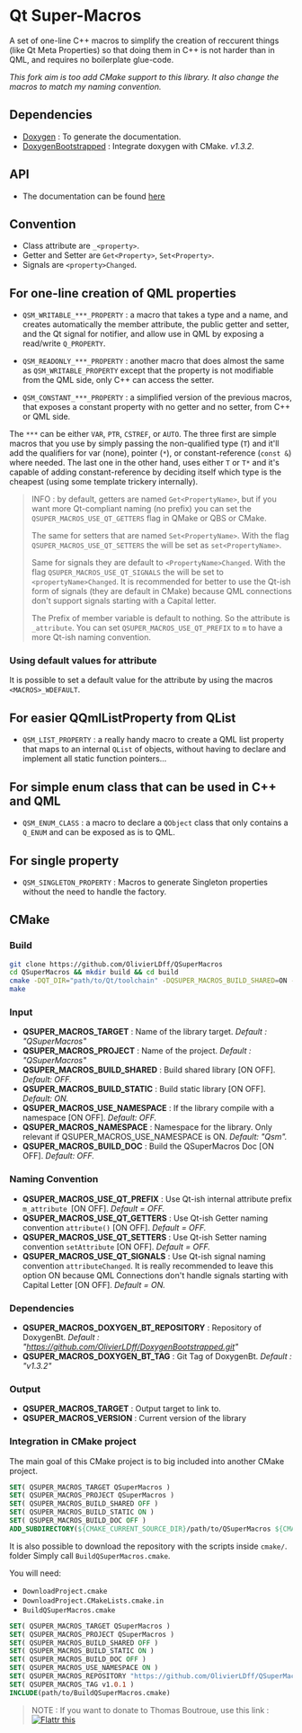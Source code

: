 Qt Super-Macros
===============

A set of one-line C++ macros to simplify the creation of reccurent things (like Qt Meta Properties) so that doing them in C++ is not harder than in QML, and requires no boilerplate glue-code.

*This fork aim is too add CMake support to this library. It also change the macros to match my naming convention.*

## Dependencies

- [Doxygen](https://github.com/doxygen/doxygen) : To generate the documentation.
- [DoxygenBootstrapped](https://github.com/OlivierLDff/DoxygenBootstrapped) : Integrate doxygen with CMake. *v1.3.2*.

## API

* The documentation can be found [here](https://olivierldff.github.io/QSuperMacrosDoc/)

## Convention

* Class attribute are `_<property>`.
* Getter and Setter are `Get<Property>`, `Set<Property>`.
* Signals are `<property>Changed`.

## For one-line creation of QML properties

* `QSM_WRITABLE_***_PROPERTY` : a macro that takes a type and a name, and creates automatically the member attribute, the public getter and setter, and the Qt signal for notifier, and allow use in QML by exposing a read/write `Q_PROPERTY`.

* `QSM_READONLY_***_PROPERTY` : another macro that does almost the same as `QSM_WRITABLE_PROPERTY` except that the property is not modifiable from the QML side, only C++ can access the setter.

* `QSM_CONSTANT_***_PROPERTY` : a simplified version of the previous macros, that exposes a constant property with no getter and no setter, from C++ or QML side.

The `***` can be either `VAR`, `PTR`, `CSTREF`, or `AUTO`. The three first are simple macros that you use by simply passing the non-qualified type (`T`) and it'll add the qualifiers for var (none), pointer (`*`), or constant-reference (`const &`) where needed. The last one in the other hand, uses either `T` or `T*` and it's capable of adding constant-reference by deciding itself which type is the cheapest (using some template trickery internally).

> INFO : by default, getters are named `Get<PropertyName>`, but if you want more Qt-compliant naming (no prefix) you can set the `QSUPER_MACROS_USE_QT_GETTERS` flag in QMake or QBS or CMake.
>
> The same for setters that are named `Set<PropertyName>`. With the flag `QSUPER_MACROS_USE_QT_SETTERS` the will be set as `set<PropertyName>`.
>
> Same for signals they are default to `<PropertyName>Changed`. With the flag `QSUPER_MACROS_USE_QT_SIGNALS` the will be set to `<propertyName>Changed`. It is recommended for better to use the Qt-ish form of signals (they are default in CMake) because QML connections don't support signals starting with a Capital letter.
>
> The Prefix of member variable is default to nothing. So the attribute is `_attribute`. You can set `QSUPER_MACROS_USE_QT_PREFIX` to `m` to have a more Qt-ish naming convention.

### Using default values for attribute

It is possible to set a default value for the attribute by using the macros `<MACROS>_WDEFAULT`.


## For easier QQmlListProperty from QList

* `QSM_LIST_PROPERTY` : a really handy macro to create a QML list property that maps to an internal `QList` of objects, without having to declare and implement all static function pointers...


## For simple enum class that can be used in C++ and QML

* `QSM_ENUM_CLASS` : a macro to declare a `QObject` class that only contains a `Q_ENUM` and can be exposed as is to QML.

## For single property

* `QSM_SINGLETON_PROPERTY` : Macros to generate Singleton properties without the need to handle the factory.

## CMake

### Build

```bash
git clone https://github.com/OlivierLDff/QSuperMacros
cd QSuperMacros && mkdir build && cd build
cmake -DQT_DIR="path/to/Qt/toolchain" -DQSUPER_MACROS_BUILD_SHARED=ON -DQSUPER_MACROS_USE_NAMESPACE=ON -DQSUPER_MACROS_BUILD_DOC=ON ..
make
```

### Input

- **QSUPER_MACROS_TARGET** : Name of the library target. *Default : "QSuperMacros"*
- **QSUPER_MACROS_PROJECT** : Name of the project. *Default : "QSuperMacros"*
- **QSUPER_MACROS_BUILD_SHARED** : Build shared library [ON OFF]. *Default: OFF.*
- **QSUPER_MACROS_BUILD_STATIC** : Build static library [ON OFF]. *Default: ON.*
- **QSUPER_MACROS_USE_NAMESPACE** : If the library compile with a namespace [ON OFF]. *Default: OFF.*
- **QSUPER_MACROS_NAMESPACE** : Namespace for the library. Only relevant if QSUPER_MACROS_USE_NAMESPACE is ON. *Default: "Qsm".*
- **QSUPER_MACROS_BUILD_DOC** : Build the QSuperMacros Doc [ON OFF]. *Default: OFF.*

### Naming Convention

* **QSUPER_MACROS_USE_QT_PREFIX** : Use Qt-ish internal attribute prefix `m_attribute `[ON OFF]. *Default = OFF.*
* **QSUPER_MACROS_USE_QT_GETTERS** : Use Qt-ish Getter naming convention `attribute()` [ON OFF]. *Default = OFF.*
* **QSUPER_MACROS_USE_QT_SETTERS** : Use Qt-ish Setter naming convention `setAttribute` [ON OFF]. *Default = OFF.*
* **QSUPER_MACROS_USE_QT_SIGNALS** : Use Qt-ish signal naming convention `attributeChanged`. It is really recommended to leave this option ON because QML Connections don't handle signals starting with Capital Letter [ON OFF]. *Default = ON.*

### Dependencies

- **QSUPER_MACROS_DOXYGEN_BT_REPOSITORY** : Repository of DoxygenBt. *Default : "https://github.com/OlivierLDff/DoxygenBootstrapped.git"*
- **QSUPER_MACROS_DOXYGEN_BT_TAG** : Git Tag of DoxygenBt. *Default : "v1.3.2"*

### Output

- **QSUPER_MACROS_TARGET** : Output target to link to.
- **QSUPER_MACROS_VERSION** : Current version of the library

### Integration in CMake project

The main goal of this CMake project is to big included into another CMake project.

```cmake
SET( QSUPER_MACROS_TARGET QSuperMacros )
SET( QSUPER_MACROS_PROJECT QSuperMacros )
SET( QSUPER_MACROS_BUILD_SHARED OFF )
SET( QSUPER_MACROS_BUILD_STATIC ON )
SET( QSUPER_MACROS_BUILD_DOC OFF )
ADD_SUBDIRECTORY(${CMAKE_CURRENT_SOURCE_DIR}/path/to/QSuperMacros ${CMAKE_CURRENT_BINARY_DIR}/QSuperMacros_Build)
```

It is also possible to download the repository with the scripts inside `cmake/`. folder Simply call `BuildQSuperMacros.cmake`.

You will need:

- `DownloadProject.cmake`
- `DownloadProject.CMakeLists.cmake.in`
- `BuildQSuperMacros.cmake`

```cmake
SET( QSUPER_MACROS_TARGET QSuperMacros )
SET( QSUPER_MACROS_PROJECT QSuperMacros )
SET( QSUPER_MACROS_BUILD_SHARED OFF )
SET( QSUPER_MACROS_BUILD_STATIC ON )
SET( QSUPER_MACROS_BUILD_DOC OFF )
SET( QSUPER_MACROS_USE_NAMESPACE ON )
SET( QSUPER_MACROS_REPOSITORY "https://github.com/OlivierLDff/QSuperMacros.git" )
SET( QSUPER_MACROS_TAG v1.0.1 )
INCLUDE(path/to/BuildQSuperMacros.cmake)
```



> NOTE : If you want to donate to Thomas Boutroue, use this link : [![Flattr this](http://api.flattr.com/button/flattr-badge-large.png)](https://flattr.com/submit/auto?user_id=thebootroo&url=http://gitlab.unique-conception.org/qt-qml-tricks/qt-supermacros)
